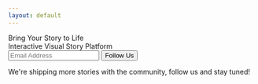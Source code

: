 ```yaml
---
layout: default
---
```


<div class="bg w3-display-container w3-light-grey" id="home">
  <div>
    <div class="w3-text-dark-gray punchline">
      <div class="title">
  Bring Your Story to  <span class="what-if">Life</span>
      </div>
      <div class="subtitle w3-text-dark-grey">
  Interactive Visual Story Platform
      </div>
    </div>
    <div class="w3-container signup">
      <form id="waitlist-form" action="https://formspree.io/f/mbjvygwp" method="POST">
        <input class="w3-input w3-border" id="email" name="email" type="email" placeholder="Email Address">
        <button id="my-form-button" class="w3-button w3-blue">Follow Us</button>
        <p id="waitlist-form-status"></p>
      </form>
      <div class="signup-text w3-text-dark-grey">
        We're shipping more stories with the community, follow us and stay tuned!
      </div>
    </div>
  </div>
</div>

<script>

var form = document.getElementById("waitlist-form");

async function handleWaitlist(event) {
    event.preventDefault();
    var status = document.getElementById("waitlist-form-status");

    var data = new FormData(event.target);
    fetch(event.target.action, {
    method: form.method,
    body: data,
    headers: {
        'Accept': 'application/json'
    }
    }).then(response => {
    if (response.ok) {
        status.innerHTML = "Thanks for joining our wait list!";
        form.reset()
    } else {
        response.json().then(data => {
        if (Object.hasOwn(data, 'errors')) {
            status.innerHTML = data["errors"].map(
            error => error["message"]
            ).join(", ")
        } else {
            status.innerHTML = "We apologize, but something went wrong."
        }
        })
    }
    }).catch(error => {
    status.innerHTML = "We apologize, but something went wrong."
    });
}
form.addEventListener("submit", handleWaitlist)

</script>
